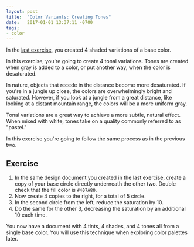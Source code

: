 ```yaml
---
layout: post
title:  "Color Variants: Creating Tones"
date:   2017-01-01 13:37:11 -0700
tags:
- color
---
```

In the [last exercise](LINKME), you created 4 shaded variations of a base color.

In this exercise, you're going to create 4 tonal variations. Tones are created when gray is added to a color, or put another way, when the color is desaturated.

In nature, objects that recede in the distance become more desaturated. If you're in a jungle up close, the colors are overwhelmingly bright and saturated. However, if you look at a jungle from a great distance, like looking at a distant mountain range, the colors will be a more uniform gray.

Tonal variations are a great way to achieve a more subtle, natural effect. When mixed with white, tones take on a quality commonly referred to as "pastel."

In this exercise you're going to follow the same process as in the previous two.

<!--more-->
## Exercise

1. In the same design document you created in the last exercise, create a copy of your base circle directly underneath the other two. Double check that the fill color is `#407A80`.
2. Now create 4 copies to the right, for a total of 5 circle.
3. In the second circle from the left, reduce the saturation by 10.
4. Do the same for the other 3, decreasing the saturation by an additional 10 each time.

You now have a document with 4 tints, 4 shades, and 4 tones all from a single base color. You will use this technique when exploring color palettes later.
